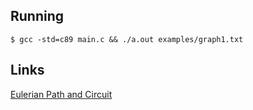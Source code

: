 ## Running

`$ gcc -std=c89 main.c && ./a.out examples/graph1.txt`

## Links

[Eulerian Path and Circuit](http://www.graph-magics.com/articles/euler.php)
